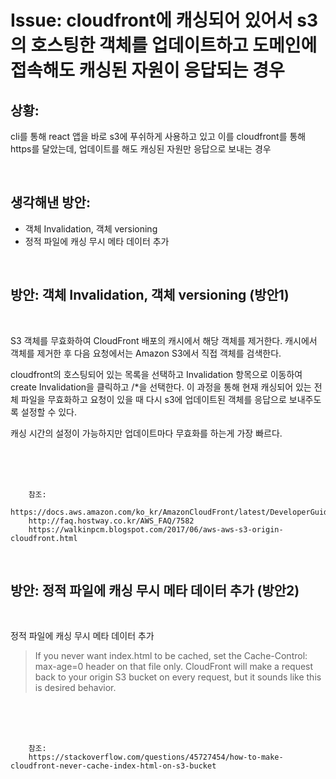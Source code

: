 <!--
author: Dailyscat
purpose: issue arrange
rules:
 (1) 헤더와 문단사이
    <br/>
    <br/>
 (2) 코드가 작성되는 부분은 >로 정리
 (3) 참조는 해당 내용 바로 아래
    <br/>
    <br/>
 (4) 명령어는 bold
 (5) 방안은 ## 안의 과정은 ###
-->

# Issue: cloudfront에 캐싱되어 있어서 s3의 호스팅한 객체를 업데이트하고 도메인에 접속해도 캐싱된 자원이 응답되는 경우

## 상황:

cli를 통해 react 앱을 바로 s3에 푸쉬하게 사용하고 있고 이를 cloudfront를 통해 https를 달았는데, 업데이트를 해도 캐싱된 자원만 응답으로 보내는 경우

<br/>

## 생각해낸 방안:

- 객체 Invalidation, 객체 versioning
- 정적 파일에 캐싱 무시 메타 데이터 추가

<br/>

## 방안: 객체 Invalidation, 객체 versioning (방안1)

<br/>

S3 객체를 무효화하여 CloudFront 배포의 캐시에서 해당 객체를 제거한다.
캐시에서 객체를 제거한 후 다음 요청에서는 Amazon S3에서 직접 객체를 검색한다.

cloudfront의 호스팅되어 있는 목록을 선택하고 Invalidation 항목으로 이동하여 create Invalidation을 클릭하고 /\*을 선택한다. 이 과정을 통해 현재 캐싱되어 있는 전체 파일을 무효화하고 요청이 있을 때 다시 s3에 업데이트된 객체를 응답으로 보내주도록 설정할 수 있다.

캐싱 시간의 설정이 가능하지만 업데이트마다 무효화를 하는게 가장 빠르다.

<br/>
<br/>
<br/>

        참조:
        https://docs.aws.amazon.com/ko_kr/AmazonCloudFront/latest/DeveloperGuide/Invalidation.html
        http://faq.hostway.co.kr/AWS_FAQ/7582
        https://walkinpcm.blogspot.com/2017/06/aws-aws-s3-origin-cloudfront.html

<br/>

## 방안: 정적 파일에 캐싱 무시 메타 데이터 추가 (방안2)

<br/>

정적 파일에 캐싱 무시 메타 데이터 추가

> If you never want index.html to be cached, set the Cache-Control: max-age=0 header on that file only. CloudFront will make a request back to your origin S3 bucket on every request, but it sounds like this is desired behavior.

<br/>
<br/>
<br/>

        참조:
        https://stackoverflow.com/questions/45727454/how-to-make-cloudfront-never-cache-index-html-on-s3-bucket

<br/>
